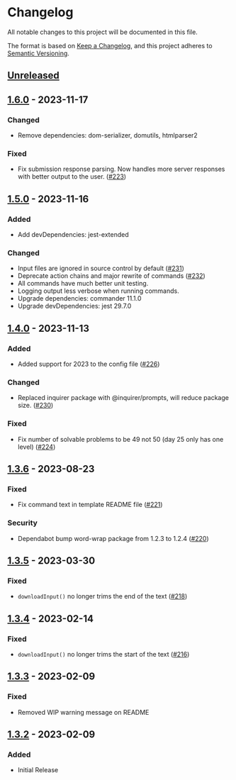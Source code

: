 # Changelog

All notable changes to this project will be documented in this file.

The format is based on [Keep a Changelog](https://keepachangelog.com/en/1.0.0/),
and this project adheres to [Semantic Versioning](https://semver.org/spec/v2.0.0.html).

## [Unreleased]

## [1.6.0] - 2023-11-17
### Changed
- Remove dependencies:  dom-serializer, domutils, htmlparser2

### Fixed
- Fix submission response parsing. Now handles more server responses with better output to the user. ([#223](https://github.com/beakerandjake/advent-of-code-runner/issues/223))

## [1.5.0] - 2023-11-16
### Added
- Add devDependencies: jest-extended

### Changed
- Input files are ignored in source control by default ([#231](https://github.com/beakerandjake/advent-of-code-runner/issues/231))
- Deprecate action chains and major rewrite of commands ([#232](https://github.com/beakerandjake/advent-of-code-runner/issues/232))
- All commands have much better unit testing.
- Logging output less verbose when running commands.
- Upgrade dependencies: commander 11.1.0
- Upgrade devDependencies: jest 29.7.0

## [1.4.0] - 2023-11-13
### Added
- Added support for 2023 to the config file ([#226](https://github.com/beakerandjake/advent-of-code-runner/issues/226))

### Changed
- Replaced inquirer package with @inquirer/prompts, will reduce package size. ([#230](https://github.com/beakerandjake/advent-of-code-runner/issues/230))

### Fixed
- Fix number of solvable problems to be 49 not 50 (day 25 only has one level) ([#224](https://github.com/beakerandjake/advent-of-code-runner/issues/224))

## [1.3.6] - 2023-08-23
### Fixed
- Fix command text in template README file ([#221](https://github.com/beakerandjake/advent-of-code-runner/pull/221))

### Security
- Dependabot bump word-wrap package from 1.2.3 to 1.2.4 ([#220](https://github.com/beakerandjake/advent-of-code-runner/pull/220))

## [1.3.5] - 2023-03-30
### Fixed
- `downloadInput()` no longer trims the end of the text ([#218](https://github.com/beakerandjake/advent-of-code-runner/issues/218))

## [1.3.4] - 2023-02-14
### Fixed
- `downloadInput()` no longer trims the start of the text ([#216](https://github.com/beakerandjake/advent-of-code-runner/issues/216))

## [1.3.3] - 2023-02-09
### Fixed
- Removed WIP warning message on README

## [1.3.2] - 2023-02-09
### Added
- Initial Release

[Unreleased]: https://github.com/beakerandjake/advent-of-code-runner/compare/v1.6.0...HEAD
[1.6.0]: https://github.com/beakerandjake/advent-of-code-runner/compare/v1.5.0...v1.6.0
[1.5.0]: https://github.com/beakerandjake/advent-of-code-runner/compare/v1.4.0...v1.5.0
[1.4.0]: https://github.com/beakerandjake/advent-of-code-runner/compare/v1.3.6...v1.4.0
[1.3.6]: https://github.com/beakerandjake/advent-of-code-runner/compare/v1.3.5...v1.3.6
[1.3.5]: https://github.com/beakerandjake/advent-of-code-runner/compare/v1.3.4...v1.3.5
[1.3.4]: https://github.com/beakerandjake/advent-of-code-runner/compare/v1.3.3...v1.3.4
[1.3.3]: https://github.com/beakerandjake/advent-of-code-runner/compare/v1.3.2...v1.3.3
[1.3.2]: https://github.com/beakerandjake/advent-of-code-runner/releases/tag/v1.3.2
